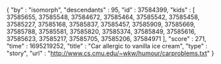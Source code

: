{
  "by" : "isomorph",
  "descendants" : 95,
  "id" : 37584399,
  "kids" : [ 37585655, 37585548, 37584672, 37585464, 37585542, 37585458, 37585227, 37585168, 37585837, 37585457, 37585909, 37585669, 37585788, 37585581, 37585820, 37585374, 37585849, 37585616, 37585623, 37585217, 37585705, 37585206, 37584971 ],
  "score" : 271,
  "time" : 1695219252,
  "title" : "Car allergic to vanilla ice cream",
  "type" : "story",
  "url" : "http://www.cs.cmu.edu/~wkw/humour/carproblems.txt"
}
